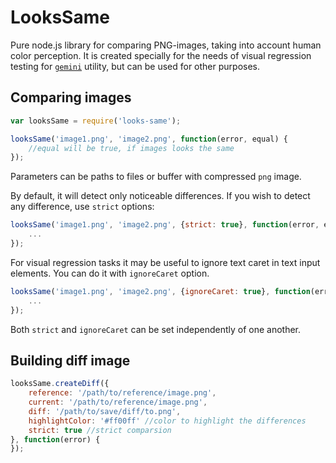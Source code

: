 # LooksSame

Pure node.js library for comparing PNG-images, taking into account human color perception.
It is created specially for the needs of visual regression testing for [`gemini`](http://github.com/bem/gemini)
utility, but can be used for other purposes.

## Comparing images

```javascript
var looksSame = require('looks-same');

looksSame('image1.png', 'image2.png', function(error, equal) {
    //equal will be true, if images looks the same
});
```

Parameters can be paths to files or buffer with compressed `png` image.

By default, it will detect only noticeable differences. If you wish to detect any difference,
use `strict` options:

```javascript
looksSame('image1.png', 'image2.png', {strict: true}, function(error, equal) {
    ...
});
```

For visual regression tasks it may be useful to ignore text caret in text input elements.
You can do it with `ignoreCaret` option.

```javascript
looksSame('image1.png', 'image2.png', {ignoreCaret: true}, function(error, equal) {
    ...
});
```

Both `strict` and `ignoreCaret` can be set independently of one another.

## Building diff image

```javascript
looksSame.createDiff({
    reference: '/path/to/reference/image.png',
    current: '/path/to/reference/image.png',
    diff: '/path/to/save/diff/to.png',
    highlightColor: '#ff00ff' //color to highlight the differences
    strict: true //strict comparsion
}, function(error) {
});
```
